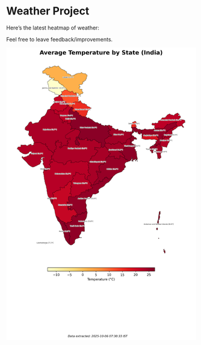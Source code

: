 # Weather Project

Here’s the latest heatmap of weather:

Feel free to leave feedback/improvements.

![India Heatmap](docs/assets/india_heatmap.png?v=E322C4)
